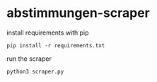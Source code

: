 # abstimmungen-scraper

install requirements with pip
```
pip install -r requirements.txt
```
run the scraper
```
python3 scraper.py
```
